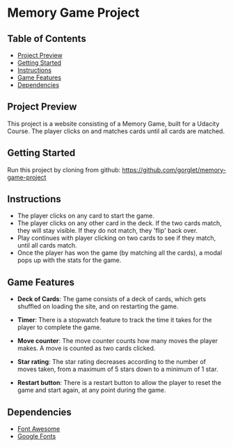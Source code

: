 # Memory Game Project

## Table of Contents
* [Project Preview](#preview)
* [Getting Started](#gettingstarted)
* [Instructions](#instructions)
* [Game Features](#gamefeatures)
* [Dependencies](#dependencies)


## Project Preview
This project is a website consisting of a Memory Game, built for a Udacity Course. The player clicks on and matches cards until all cards are matched.

## Getting Started
Run this project by cloning from github: https://github.com/gorglet/memory-game-project

## Instructions
* The player clicks on any card to start the game.
* The player clicks on any other card in the deck. If the two cards match, they will stay visible. If they do not match, they 'flip' back over.
* Play continues with player clicking on two cards to see if they match, until all cards match.
* Once the player has won the game (by matching all the cards), a modal pops up with the stats for the game.

## Game Features
* **Deck of Cards**: The game consists of a deck of cards, which gets shuffled on loading the site, and on restarting the game.

* **Timer**: There is a stopwatch feature to track the time it takes for the player to complete the game.

* **Move counter**: The move counter counts how many moves the player makes. A move is counted as two cards clicked.

* **Star rating**: The star rating decreases according to the number of moves taken, from a maximum of 5 stars down to a minimum of 1 star.

* **Restart button**: There is a restart button to allow the player to reset the game and start again, at any point during the game.

## Dependencies
* [Font Awesome](https://maxcdn.bootstrapcdn.com/font-awesome/4.6.1/css/font-awesome.min.css)
* [Google Fonts](https://fonts.google.com/)
